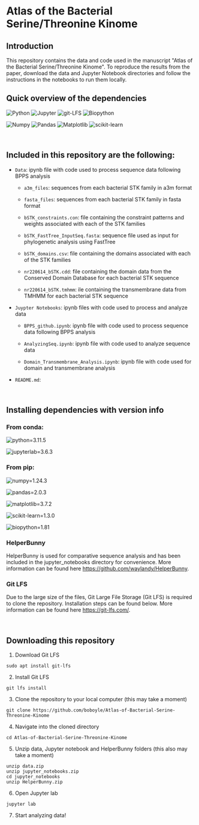 <!-- This github was Made by Brady O'Boyle --> 

# Atlas of the Bacterial Serine/Threonine Kinome

  

## Introduction   

  

   


  

   

  

This repository contains the data and code used in the manuscript "Atlas of the Bacterial Serine/Threonine Kinome". To reproduce the results from the paper, download the data and Jupyter Notebook directories and follow the instructions in the notebooks to run them locally.
</br> 

   

## Quick overview of the dependencies 

![Python](https://img.shields.io/badge/Python-FFD43B?style=for-the-badge&logo=python&logoColor=blue)
![Jupyter](https://img.shields.io/badge/Jupyter-F37626.svg?&style=for-the-badge&logo=Jupyter&logoColor=white)
![git-LFS](https://img.shields.io/badge/Git%20LFS-white?style=for-the-badge&logo=Git%20LFS&logoColor=red)
![Biopython](https://img.shields.io/badge/Biopython-6495ED.svg?style=for-the-badge&logo=Biopython&logoColor=black) 

![Numpy](https://img.shields.io/badge/Numpy-777BB4?style=for-the-badge&logo=numpy&logoColor=white) 
![Pandas](https://img.shields.io/badge/Pandas-2C2D72?style=for-the-badge&logo=pandas&logoColor=white) 
![Matplotlib](https://img.shields.io/badge/Matplotlib-%23ffffff.svg?style=for-the-badge&logo=Matplotlib&logoColor=black) 
![scikit-learn](https://img.shields.io/badge/scikit--learn-%23F7931E.svg?style=for-the-badge&logo=scikit-learn&logoColor=white) 

  

   

</br> 

  

  

## Included in this repository are the following:   

  

   


- `Data`: ipynb file with code used to process sequence data following BPPS analysis

    - `a3m_files`: sequences from each bacterial STK family in a3m format

    - `fasta_files`: sequences from each bacterial STK family in fasta format

    - `bSTK_constraints.con`: file containing the constraint patterns and weights associated with each of the STK families

    - `bSTK_FastTree_InputSeq.fasta`: sequence file used as input for phylogenetic analysis using FastTree

    - `bSTK_domains.csv`: file containing the domains associated with each of the STK families

    - `nr220614_bSTK.cdd`: file containing the domain data from the Conserved Domain Database for each bacterial STK sequence

    - `nr220614_bSTK.tmhmm`: ile containing the transmembrane data from TMHMM for each bacterial STK sequence


- `Juypter Notebooks`: ipynb files with code used to process and analyze data

  

    - `BPPS_github.ipynb`: ipynb file with code used to process sequence data following BPPS analysis 
    
      
    
    - `AnalyzingSeq.ipynb`: ipynb file with code used to analyze sequence data  
    
      
    
    - `Domain_Transmembrane_Analysis.ipynb`: ipynb file with code used for domain and transmembrane analysis  

- `README.md`: 


</br> 

  


  

    

  

## Installing dependencies with version info    

  

  

### From conda:    

  

![python=3.11.5](https://img.shields.io/badge/Python-3.9.16-green)  

  

![jupyterlab=3.6.3](https://img.shields.io/badge/jupyterlab-4.0.0-blue)  

  


  

   

  

### From pip:  

  

   

  

![numpy=1.24.3](https://img.shields.io/badge/numpy-1.24.3-blue)  

  

![pandas=2.0.3](https://img.shields.io/badge/pandas-2.0.3-blue)  

  

![matplotlib=3.7.2](https://img.shields.io/badge/matplotlib-3.7.2-blue)  

  

![scikit-learn=1.3.0](https://img.shields.io/badge/scikitlearn-1.3.0-blue)  

  

![biopython=1.81](https://img.shields.io/badge/biopython-1.81-blue) 
  

### HelperBunny 

  

HelperBunny is used for comparative sequence analysis and has been included in the jupyter_notebooks directory for convenience. More information can be found here https://github.com/waylandy/HelperBunny.


### Git LFS 

  

Due to the large size of the files, Git Large File Storage (Git LFS) is required to clone the repository. Installation steps can be found below. More information can be found here https://git-lfs.com/.
  

</br> 


  

   

  

## Downloading this repository   

  
1. Download Git LFS
```   
sudo apt install git-lfs
```   

2. Install Git LFS
```   
git lfs install
```     

3. Clone the repository to your local computer (this may take a moment)
```   
git clone https://github.com/boboyle/Atlas-of-Bacterial-Serine-Threonine-Kinome
``` 

4. Navigate into the cloned directory
```   
cd Atlas-of-Bacterial-Serine-Threonine-Kinome
``` 
  
5. Unzip data, Jupyter notebook and HelperBunny folders (this also may take a moment)
```   
unzip data.zip
unzip jupyter_notebooks.zip
cd jupyter_notebooks
unzip HelperBunny.zip
```

6. Open Jupyter lab
```   
jupyter lab
``` 

7. Start analyzing data!
